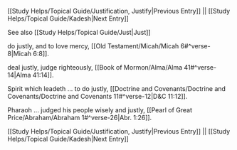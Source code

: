 [[Study Helps/Topical Guide/Justification, Justify|Previous Entry]]  ||  [[Study Helps/Topical Guide/Kadesh|Next Entry]]

 See also [[Study Helps/Topical Guide/Just|Just]]

 do justly, and to love mercy, [[Old Testament/Micah/Micah 6#^verse-8|Micah 6:8]].

 deal justly, judge righteously, [[Book of Mormon/Alma/Alma 41#^verse-14|Alma 41:14]].

 Spirit which leadeth ... to do justly, [[Doctrine and Covenants/Doctrine and Covenants/Doctrine and Covenants 11#^verse-12|D&C 11:12]].

 Pharaoh ... judged his people wisely and justly, [[Pearl of Great Price/Abraham/Abraham 1#^verse-26|Abr. 1:26]].

[[Study Helps/Topical Guide/Justification, Justify|Previous Entry]]  ||  [[Study Helps/Topical Guide/Kadesh|Next Entry]]